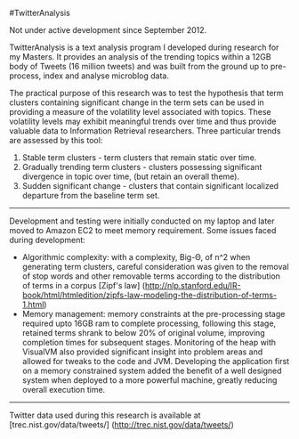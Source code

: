 #TwitterAnalysis

Not under active development since September 2012.

TwitterAnalysis is a text analysis program I developed during research for my Masters.
It provides an analysis of the trending topics within a 12GB body of Tweets (16 million tweets) 
and was built from the ground up to pre-process, index and analyse microblog data.

The practical purpose of this research was to test the hypothesis that term clusters containing significant 
change in the term sets can be used in providing a measure of the volatility level associated with topics.
These volatility levels may exhibit meaningful trends over time and thus provide valuable data to Information Retrieval researchers.
Three particular trends are assessed by this tool:

1. Stable term clusters - term clusters that remain static over time.
2. Gradually trending term clusters - clusters possessing significant divergence in topic over time, (but retain an overall theme).
3. Sudden significant change - clusters that contain significant localized departure from the baseline term set.

***

Development and testing were initially conducted on my laptop and later moved to Amazon EC2 to meet memory requirement.
Some issues faced during development:
* Algorithmic complexity: with a complexity, Big-Θ, of n^2 when generating term clusters, careful consideration was given 
to the removal of stop words and other removable terms according to the distribution of terms in a corpus [Zipf's law] 
(http://nlp.stanford.edu/IR-book/html/htmledition/zipfs-law-modeling-the-distribution-of-terms-1.html)
* Memory management: memory constraints at the pre-processing stage required upto 16GB ram to complete processing, following this stage, 
retained terms shrank to below 20% of original volume, improving completion times for subsequent stages. Monitoring of the heap with VisualVM also provided significant insight into problem areas and allowed for tweaks to the code and JVM. Developing the application first on a memory constrained system added the benefit of a well designed system when deployed to a more powerful machine, greatly reducing overall execution time.

***

Twitter data used during this research is available at [trec.nist.gov/data/tweets/] (http://trec.nist.gov/data/tweets/)


